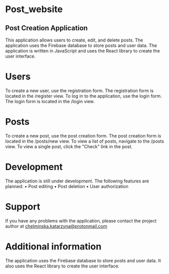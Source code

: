# Post_website

## Post Creation Application
This application allows users to create, edit, and delete posts. The application uses the Firebase database to store posts and user data. The application is written in JavaScript and uses the React library to create the user interface.

# Users
To create a new user, use the registration form. The registration form is located in the /register view.
To log in to the application, use the login form. The login form is located in the /login view.

# Posts
To create a new post, use the post creation form. The post creation form is located in the /posts/new view.
To view a list of posts, navigate to the /posts view.
To view a single post, click the "Check" link in the post.

# Development
The application is still under development. The following features are planned:
• Post editing
• Post deletion
• User authorization

# Support
If you have any problems with the application, please contact the project author at chelminska.katarzyna@protonmail.com

# Additional information
The application uses the Firebase database to store posts and user data. It also uses the React library to create the user interface.
